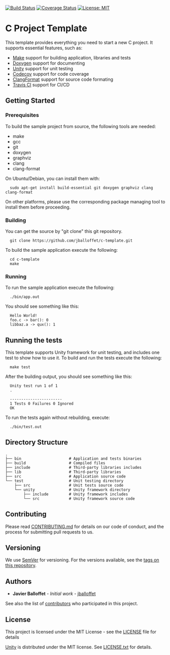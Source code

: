 [![Build Status](https://travis-ci.com/jballoffet/c-template.svg?branch=master)](https://travis-ci.com/jballoffet/c-template)
[![Coverage Status](https://codecov.io/gh/jballoffet/c-template/branch/master/graph/badge.svg)](https://codecov.io/gh/jballoffet/c-template)
[![License: MIT](https://img.shields.io/badge/License-MIT-blue.svg)](https://opensource.org/licenses/MIT)

# C Project Template

This template provides everything you need to start a new C project. It supports essential features, such as:

 * [Make](https://www.gnu.org/software/make/) support for building application, libraries and tests
 * [Doxygen](http://www.doxygen.nl/) support for documenting
 * [Unity](http://www.throwtheswitch.org/unity/) support for unit testing
 * [Codecov](https://codecov.io/) support for code coverage
 * [ClangFormat](https://clang.llvm.org/docs/ClangFormat.html/) support for source code formating
 * [Travis CI](https://travis-ci.com/) support for CI/CD

## Getting Started

### Prerequisites

To build the sample project from source, the following tools are needed:

 * make
 * gcc
 * git
 * doxygen
 * graphviz
 * clang
 * clang-format

On Ubuntu/Debian, you can install them with:

```shell
  sudo apt-get install build-essential git doxygen graphviz clang clang-format
```

On other platforms, please use the corresponding package managing tool to
install them before proceeding.

### Building

You can get the source by "git clone" this git repository.

```shell
  git clone https://github.com/jballoffet/c-template.git
```

To build the sample application execute the following:

```shell
  cd c-template
  make
```

### Running

To run the sample application execute the following:

```shell
  ./bin/app.out
```
You should see something like this:

```
  Hello World!
  foo.c -> bar(): 0
  libbaz.a -> qux(): 1
```

## Running the tests

This template supports Unity framework for unit testing, and includes one test to show how to use it. To build and run the tests execute the following:

```shell
  make test
```

After the building output, you should see something like this:

```
  Unity test run 1 of 1
  .

  -----------------------
  1 Tests 0 Failures 0 Ignored 
  OK
```

To run the tests again without rebuilding, execute:

```shell
  ./bin/test.out
```

## Directory Structure

    .
    ├── bin                     # Application and tests binaries
    ├── build                   # Compiled files
    ├── include                 # Third-party libraries includes
    ├── lib                     # Third-party libraries
    ├── src                     # Application source code
    └── test                    # Unit testing directory
        ├── src                 # Unit tests source code
        └── unity               # Unity framework directory
            ├── include         # Unity framework includes
            └── src             # Unity framework source code

## Contributing

Please read [CONTRIBUTING.md](/CONTRIBUTING.md) for details on our code of conduct, and the process for submitting pull requests to us.

## Versioning

We use [SemVer](http://semver.org/) for versioning. For the versions available, see the [tags on this repository](https://github.com/jballoffet/c-template/tags). 

## Authors

* **Javier Balloffet** - *Initial work* - [jballoffet](https://github.com/jballoffet)

See also the list of [contributors](https://github.com/jballoffet/c-template/contributors) who participated in this project.

## License

This project is licensed under the MIT License - see the [LICENSE](/LICENSE) file for details

[Unity](http://www.throwtheswitch.org/unity/) is
distributed under the MIT license. See [LICENSE.txt](/test/unity/LICENSE.txt) for details.
